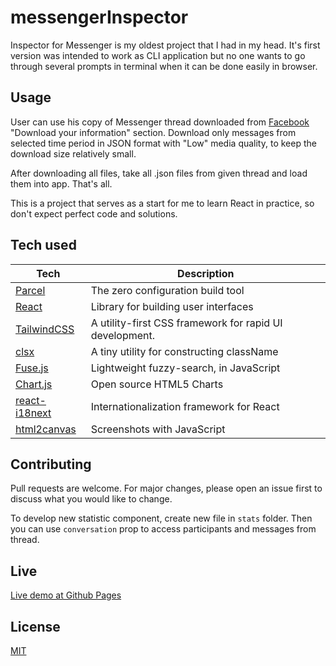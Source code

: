 # messengerInspector

Inspector for Messenger is my oldest project that I had in my head. It's first version was intended to work as CLI
application but no one wants to go through several prompts in terminal when it can be done easily in browser.

## Usage

User can use his copy of Messenger thread downloaded from [Facebook](https://facebook.com/dyi) "Download your
information" section. Download only messages from selected time period in JSON format with "Low" media quality, to keep the
download size relatively small.

After downloading all files, take all .json files from given thread and load them into app. That's all.

This is a project that serves as a start for me to learn React in practice, so don't expect perfect code and solutions.

## Tech used

|Tech|Description|
|-------------------------------|-------------------------------------------|
|[Parcel](https://parceljs.org/)|The zero configuration build tool|
|[React](https://reactjs.org/)|Library for building user interfaces|
|[TailwindCSS](https://github.com/tailwindlabs/tailwindcss)| A utility-first CSS framework for rapid UI development. |
|[clsx](https://github.com/lukeed/clsx)|A tiny utility for constructing className|
|[Fuse.js](https://github.com/krisk/Fuse)|Lightweight fuzzy-search, in JavaScript |
|[Chart.js](https://www.chartjs.org/)|Open source HTML5 Charts |
|[react-i18next](https://react.i18next.com/)|Internationalization framework for React |
|[html2canvas](https://html2canvas.hertzen.com/)|Screenshots with JavaScript |

## Contributing

Pull requests are welcome. For major changes, please open an issue first to discuss what you would like to change.

To develop new statistic component, create new file in `stats` folder. Then you can use ```conversation``` prop to access participants and messages from thread.

## Live

[Live demo at Github Pages](https://zboru.github.io/messengerInspector/)

## License

[MIT](https://choosealicense.com/licenses/mit/)
